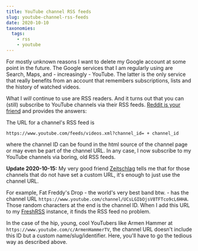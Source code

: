 ```yaml
---
title: YouTube channel RSS feeds
slug: youtube-channel-rss-feeds
date: 2020-10-10
taxonomies:
  tags:
    - rss
    - youtube
---
```


For mostly unknown reasons I want to delete my Google account at some point in the future. The Google services that I am regularly using are Search, Maps, and - increasingly - YouTube. The latter is the only service that really benefits from an account that remembers subscriptions, lists and the history of watched videos.

What I _will_ continue to use are RSS readers. And it turns out that you can (still) subscribe to YouTube channels via their RSS feeds. [Reddit is your friend](https://www.reddit.com/r/privacy/comments/7meku7/alternative_to_youtube_account_youtube_rss/) and provides the answers:

The URL for a channel's RSS feed is

```
https://www.youtube.com/feeds/videos.xml?channel_id= + channel_id
```

where the channel ID can be found in the html source of the channel page or may even be part of the channel URL. In any case, I now subscribe to my YouTube channels via boring, old RSS feeds.

**Update 2020-10-15:** My very good friend [Zeitschlag](https://bullenscheisse.de/) tells me that for those channels that do not have set a custom URL, it's enough to just use the channel URL.

For example, Fat Freddy's Drop - the world's very best band btw. - has the channel URL `https://www.youtube.com/channel/UCsLGIbOjsV8TFTco9cL6HHA`. Those random characters at the end is the channel ID. When I add this URL to my [FreshRSS](https://freshrss.org/) instance, it finds the RSS feed no problem.

In the case of the hip, young, cool YouTubers like Armen Hammer at `https://www.youtube.com/c/ArmenHammerTV`, the channel URL doesn't include this ID but a custom name/slug/identifier. Here, you'll have to go the tedious way as described above.

